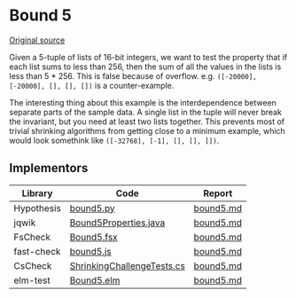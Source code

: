 # Bound 5

[Original source](https://github.com/mc-imperial/hypothesis-ecoop-2020-artifact/tree/master/smartcheck-benchmarks/evaluations/bound5)

Given a 5-tuple of
lists of 16-bit integers, we want to test the property that if each list sums
to less than 256, then the sum of all the values in the lists is less than
5 \* 256. This is false because of overflow. e.g.
`([-20000], [-20000], [], [], [])` is a counter-example.

The interesting thing about this example is the interdependence between separate parts of the sample data.
A single list in the tuple will never break the invariant, but you need at least two lists together.
This prevents most of trivial shrinking algorithms from getting close to a minimum example,
which would look somethink like `([-32768], [-1], [], [], [])`.

## Implementors

| Library    | Code                                                                                                | Report                                                      |
| ---------- | --------------------------------------------------------------------------------------------------- | ----------------------------------------------------------- |
| Hypothesis | [bound5.py](/pbt-libraries/hypothesis/challenges/bound5.py)                                         | [bound5.md](/pbt-libraries/hypothesis/challenges/bound5.md) |
| jqwik      | [Bound5Properties.java](/pbt-libraries/jqwik/src/test/java/challenges/bound5/Bound5Properties.java) | [bound5.md](/pbt-libraries/jqwik/reports/bound5.md)         |
| FsCheck    | [Bound5.fsx](/pbt-libraries/fscheck/challenges/Bound5.fsx)                                          | [bound5.md](/pbt-libraries/fscheck/challenges/bound5.md)    |
| fast-check | [bound5.js](/pbt-libraries/fast-check/challenges/bound5.js)                                         | [bound5.md](/pbt-libraries/fast-check/reports/bound5.md)    |
| CsCheck    |[ShrinkingChallengeTests.cs](/pbt-libraries/cscheck/ShrinkingChallengeTests.cs#L12)|[bound5.md](/pbt-libraries/cscheck/reports/bound5.md)|
| elm-test   |[Bound5.elm](/pbt-libraries/elm-test/src/Challenge/Bound5.elm)|[bound5.md](/pbt-libraries/elm-test/reports/bound5.md)|
